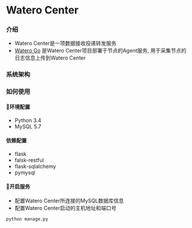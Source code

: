 # Watero Center

### 介绍

* Watero Center是一项数据接收投递转发服务
* [Watero Go](https://github.com/Qinnnnnn/Watero_Go) 是Watero Center项目部署于节点的Agent服务, 用于采集节点的日志信息上传到Watero Center

### 系统架构

### 如何使用

#### 环境配置

* Python 3.4
* MySQL 5.7

#### 依赖配置

* flask
* falsk-restful
* flask-sqlalchemy
* pymysql


#### 开启服务

* 配置Watero Center所连接的MySQL数据库信息
* 配置Watero Center启动的主机地址和端口号


```
python manage.py
```